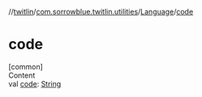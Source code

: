 //[twitlin](../../index.md)/[com.sorrowblue.twitlin.utilities](../index.md)/[Language](index.md)/[code](code.md)



# code  
[common]  
Content  
val [code](code.md): [String](https://kotlinlang.org/api/latest/jvm/stdlib/kotlin/-string/index.html)  



